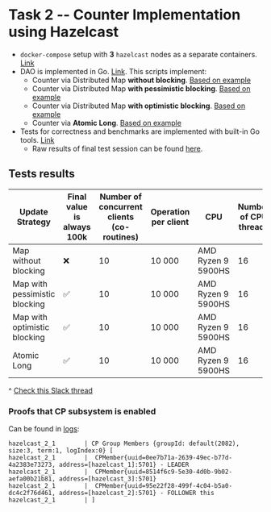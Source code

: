 # Task 2 -- Counter Implementation using Hazelcast

- `docker-compose` setup with **3** `hazelcast` nodes as a separate
  containers. [Link](../../db_environment/hazelcast/docker_compose.yaml)
- DAO is implemented in Go. [Link](../../db_experiments/hazelcast/counter.go). This scripts implement:
    - Counter via Distributed Map **without blocking**. [Based on example](https://docs.hazelcast.com/imdg/latest/data-structures/map#locking-maps)
    - Counter via Distributed Map **with pessimistic blocking**. [Based on example](https://docs.hazelcast.com/imdg/latest/data-structures/map#pessimistic-locking)
    - Counter via Distributed Map **with optimistic blocking**. [Based on example](https://docs.hazelcast.com/imdg/latest/data-structures/map#optimistic-locking)
    - Counter via **Atomic Long**. [Based on example](https://docs.hazelcast.com/hazelcast/5.1/data-structures/iatomiclong)
- Tests for correctness and benchmarks are implemented with built-in Go
  tools. [Link](../../db_experiments/hazelcast/counter_test.go)
    - Raw results of final test session can be found [here](../raw_data/hazelcast_test_without_lock_case.log).

## Tests results

| Update Strategy               | Final value is always 100k | Number of concurrent clients (co-routines) | Operation per client | CPU                | Number of CPU threads | Time of execution |
|-------------------------------|----------------------------|--------------------------------------------|----------------------|--------------------|-----------------------|-------------------|
| Map without blocking          | ❌                          | 10                                         | 10 000               | AMD Ryzen 9 5900HS | 16                    | 5,74 sec          |
| Map with pessimistic blocking | ✅                          | 10                                         | 10 000               | AMD Ryzen 9 5900HS | 16                    | TBD ^             |
| Map with optimistic blocking  | ✅                          | 10                                         | 10 000               | AMD Ryzen 9 5900HS | 16                    | 26,06 sec         |
| Atomic Long                   | ✅                          | 10                                         | 10 000               | AMD Ryzen 9 5900HS | 16                    | 9,076 sec         |

^ [Check this Slack thread](https://dataengineeri-llm4949.slack.com/archives/C0693JPFVDK/p1706830569162769)

### Proofs that CP subsystem is enabled

Can be found in [logs](../raw_data/hazelcast_test_without_lock_case.log):

```
hazelcast_2_1        | CP Group Members {groupId: default(2082), size:3, term:1, logIndex:0} [
hazelcast_2_1        |  CPMember{uuid=0ee7b71a-2639-49ec-b77d-4a2383e73273, address=[hazelcast_1]:5701} - LEADER
hazelcast_2_1        |  CPMember{uuid=8514f6c9-5e30-4d0b-9b02-aefa00b21b81, address=[hazelcast_3]:5701}
hazelcast_2_1        |  CPMember{uuid=95e22f28-499f-4c04-b5a0-dc4c2f76d461, address=[hazelcast_2]:5701} - FOLLOWER this
hazelcast_2_1        | ]
```
